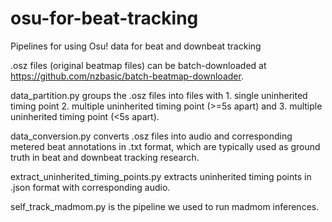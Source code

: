# osu-for-beat-tracking
Pipelines for using Osu! data for beat and downbeat tracking

.osz files (original beatmap files) can be batch-downloaded at https://github.com/nzbasic/batch-beatmap-downloader.

data_partition.py groups the .osz files into files with 1. single uninherited timing point 2. multiple uninherited timing point (>=5s apart) and 3. multiple uninherited timing point (<5s apart).

data_conversion.py converts .osz files into audio and corresponding metered beat annotations in .txt format, which are typically used as ground truth in beat and downbeat tracking research.

extract_uninherited_timing_points.py extracts uninherited timing points in .json format with corresponding audio.

self_track_madmom.py is the pipeline we used to run madmom inferences.
